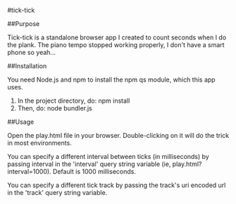 #tick-tick

##Purpose

Tick-tick is a standalone browser app I created to count seconds when I do the plank. The piano tempo stopped working properly, I don't have a smart phone so yeah...

##Installation

You need Node.js and npm to install the npm qs module, which this app uses.

1) In the project directory, do: npm install
2) Then, do: node bundler.js

##Usage

Open the play.html file in your browser. Double-clicking on it will do the trick in most environments.

You can specify a different interval between ticks (in milliseconds) by passing interval in the 'interval' query string variable (ie, play.html?interval=1000). Default is 1000 milliseconds.

You can specify a different tick track by passing the track's uri encoded url in the 'track' query string variable.
